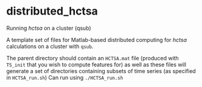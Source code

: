 # distributed_hctsa
Running *hctsa* on a cluster (qsub)

A template set of files for Matlab-based distributed computing for *hctsa* calculations on a cluster with `qsub`.

The parent directory should contain an `HCTSA.mat` file (produced with `TS_init` that you wish to compute features for) as well as these files will generate a set of directories containing subsets of time series (as specified in `HCTSA_run.sh`)
Can run using `./HCTSA_run.sh`
